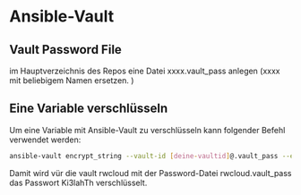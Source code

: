 # Ansible-Vault

## Vault Password File
im Hauptverzeichnis des Repos eine Datei xxxx.vault_pass anlegen (xxxx mit beliebigem Namen ersetzen.
)

## Eine Variable verschlüsseln

Um eine Variable mit Ansible-Vault zu verschlüsseln kann folgender Befehl verwendet werden:

``` sh title="Beispiel Passwort verschlüsseln"
ansible-vault encrypt_string --vault-id [deine-vaultid]@.vault_pass --encrypt-vault-id [deine-vaultid] 'dein passwort' --name 'ansibe-variabelen-name'
```
Damit wird vür die vault rwcloud mit der Password-Datei rwcloud.vault_pass das Passwort Ki3lahTh verschlüsselt.